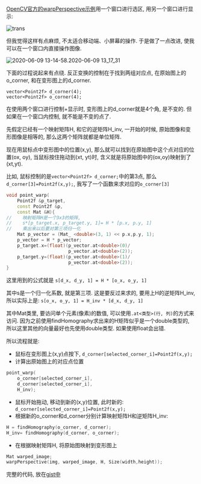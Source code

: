 <!--
.. title: OpenCV C++学习笔记(5): 原位做4点投影变换
.. slug: opencv_5
.. date: 2020-06-09 11:00 UTC+08:00
.. tags: 
.. category: 教程, opencv, cpp
.. link:
.. description:
.. type: text
-->

[OpenCV官方的warpPerspective示例](https://docs.opencv.org/master/de/dd4/samples_2cpp_2warpPerspective_demo_8cpp-example.html)用一个窗口进行选区, 用另一个窗口进行显示: 

![trans](https://i.loli.net/2020/06/09/SK6PBipY4jnOWTR.jpg)

但我觉得这样有点麻烦, 不太适合移动端、小屏幕的操作. 于是做了一点改进, 使我可以在一个窗口内直接操作图像.

<!-- TEASER_END -->


![2020-06-09 13-14-58.2020-06-09 13_17_31](https://i.loli.net/2020/06/09/gDPiLcaWx9UMKZ2.gif)



下面的过程说起来有点绕. 反正变换的控制在于找到两组对应点, 在原始图上的o_corner, 和在变形图上的d_corner. 
```
vector<Point2f> d_corner(4);
vector<Point2f> o_corner(4);
```

在使用两个窗口进行控制+显示时, 变形图上的d_corner就是4个角, 是不变的. 但如果在一个窗口内控制, 就不能是不变的点了. 

先假定已经有一个映射矩阵H, 和它的逆矩阵H_inv, 一开始的时候, 原始图像和变形图像是相等的, 那么这两个矩阵就都是单位矩阵. 

现在用鼠标点中变形图中的位置(x,y), 那么就可以找到在原始图中这个点对应的位置(ox, oy), 当鼠标按住拖动到(xt, yt)时, 含义就是将原始图中的(ox,oy)映射到了(xt,yt).

比如, 鼠标控制的是```vector<Point2f> d_corner;```中的第3点, 那么```d_corner[3]=Point2f(x,y);```, 我写了一个函数来求对应的```o_corner[3]```

```C++
void point_warp(
    Point2f &p_target, 
    const Point2f &p, 
    const Mat &H){
//    映射矩阵H是一个3x3的矩阵,
//    s*[p_target.x, p_target.y, 1]= H * [p.x, p.y, 1]
//    乘出来以后要对第三项归一化
    Mat p_vector = (Mat_ <double>(3, 1) << p.x,p.y, 1);
    p_vector = H * p_vector;
    p_target.x=(float)(p_vector.at<double>(0)/
                       p_vector.at<double>(2));
    p_target.y=(float)(p_vector.at<double>(1)/
                       p_vector.at<double>(2));
}
```

这里用到的公式就是
```s[d_x, d_y, 1] = H * [o_x, o_y, 1]```

其中s是一个归一化系数, 就是第三项. 这是要反过来求的, 要用上H的逆矩阵H_inv, 所以实际上是:
```s[o_x, o_y, 1] = H_inv * [d_x, d_y, 1]```

其中Mat类里, 要访问单个元素(像素)的数值, 可以使用```.at<类型>(行, 列)```的方式来访问. 因为之前使用findHomography求出来的H矩阵似乎是一个double类型的, 所以这里其他的向量最好也先使用double类型. 如果使用float会出错. 

所以流程就是:
* 鼠标在变形图上(x,y)点按下,
```d_corner[selected_corner_i]=Point2f(x,y);```
* 计算出原始图上的对应点位置
```C++
point_warp(
    o_corner[selected_corner_i],
    d_corner[selected_corner_i],
    H_inv);
```
* 鼠标开始拖动, 移动到新的(x,y)位置, 此时新的: 
```d_corner[selected_corner_i]=Point2f(x,y);```
* 根据新的o_corner和d_corner分别计算映射矩阵H和逆矩阵H_inv:
```C++
H = findHomography(o_corner, d_corner);
H_inv= findHomography(d_corner, o_corner);
```
* 在根据映射矩阵H, 将原始图映射到变形图上
```C++
Mat warped_image;
warpPerspective(img, warped_image, H, Size(width,height));
```
完整的代码, 放在[gist中](https://gist.github.com/goldengrape/b666a0e822f6da7b56c0c626b7b140a5)





